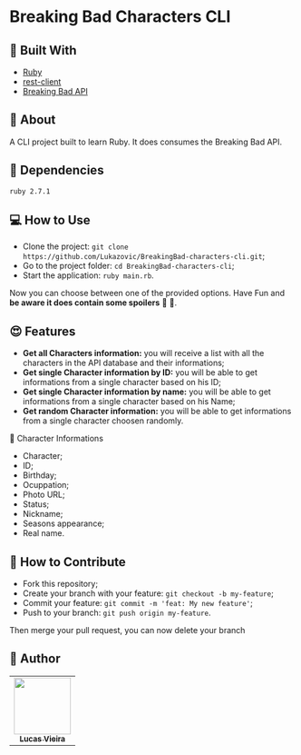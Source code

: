 # Breaking Bad Characters CLI

## :wrench: Built With

- [Ruby](https://www.ruby-lang.org/en/)
- [rest-client](https://github.com/rest-client/rest-client)
- [Breaking Bad API](https://breakingbadapi.com/)

## :page_facing_up: About

A CLI project built to learn Ruby. It does consumes the Breaking Bad API.

## :pushpin: Dependencies

`ruby 2.7.1`

## 💻 How to Use

- Clone the project: `git clone https://github.com/Lukazovic/BreakingBad-characters-cli.git`;
- Go to the project folder: `cd BreakingBad-characters-cli`;
- Start the application: `ruby main.rb`.

Now you can choose between one of the provided options. Have Fun and **be aware it does contain some spoilers** :grimacing: :see_no_evil:.

## :heart_eyes: Features

- **Get all Characters information:** you will receive a list with all the characters in the API database and their informations;
- **Get single Character information by ID:** you will be able to get informations from a single character based on his ID;
- **Get single Character information by name:** you will be able to get informations from a single character based on his Name;
- **Get random Character information:** you will be able to get informations from a single character choosen randomly.

:bookmark_tabs: Character Informations

- Character;
- ID;
- Birthday;
- Ocuppation;
- Photo URL;
- Status;
- Nickname;
- Seasons appearance;
- Real name.

## 🤔 How to Contribute

- Fork this repository;
- Create your branch with your feature: `git checkout -b my-feature`;
- Commit your feature: `git commit -m 'feat: My new feature'`;
- Push to your branch: `git push origin my-feature`.

Then merge your pull request, you can now delete your branch

## :pencil: Author

<table>
  <tr>
    <td align="center"><a href="https://github.com/Lukazovic"><img src="https://avatars0.githubusercontent.com/u/54550926?s=460&u=cdeeac652ce0597a986fbdcff6e249ad27a1f1da&v=4" width="100px;" alt=""/><br /><sub><b>Lucas Vieira</b></sub></a><br /></td>
  <tr>
</table>
